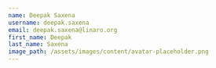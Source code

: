 ```yaml
---
name: Deepak Saxena
username: deepak.saxena
email: deepak.saxena@linaro.org
first_name: Deepak
last_name: Saxena
image_path: /assets/images/content/avatar-placeholder.png
---
```

